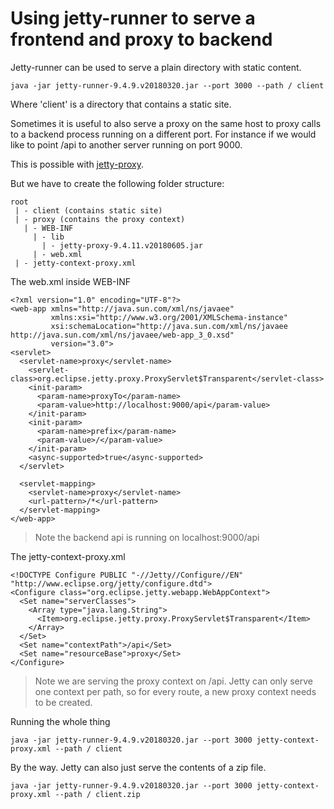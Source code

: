 # Using jetty-runner to serve a frontend and proxy to backend

Jetty-runner can be used to serve a plain directory with static content.
```
java -jar jetty-runner-9.4.9.v20180320.jar --port 3000 --path / client
```
Where 'client' is a directory that contains a static site.

Sometimes it is useful to also serve a proxy on the same host to proxy
calls to a backend process running on a different port. For instance if
we would like to point /api to another server running on port 9000.

This is possible with [jetty-proxy](https://mvnrepository.com/artifact/org.eclipse.jetty/jetty-proxy).

But we have to create the following folder structure:
```
root
 | - client (contains static site)
 | - proxy (contains the proxy context)
   | - WEB-INF
     | - lib
       | - jetty-proxy-9.4.11.v20180605.jar
     | - web.xml
 | - jetty-context-proxy.xml
```

The web.xml inside WEB-INF
```
<?xml version="1.0" encoding="UTF-8"?>
<web-app xmlns="http://java.sun.com/xml/ns/javaee"
         xmlns:xsi="http://www.w3.org/2001/XMLSchema-instance"
         xsi:schemaLocation="http://java.sun.com/xml/ns/javaee http://java.sun.com/xml/ns/javaee/web-app_3_0.xsd"
         version="3.0">
<servlet> 
  <servlet-name>proxy</servlet-name>
    <servlet-class>org.eclipse.jetty.proxy.ProxyServlet$Transparent</servlet-class>
    <init-param>
      <param-name>proxyTo</param-name>
      <param-value>http://localhost:9000/api</param-value>
    </init-param>
    <init-param>
      <param-name>prefix</param-name>
      <param-value>/</param-value>
    </init-param>
    <async-supported>true</async-supported>
  </servlet>
   
  <servlet-mapping>
    <servlet-name>proxy</servlet-name>
    <url-pattern>/*</url-pattern>
  </servlet-mapping>
</web-app>
```
> Note the backend api is running on localhost:9000/api

The jetty-context-proxy.xml
```
<!DOCTYPE Configure PUBLIC "-//Jetty//Configure//EN" "http://www.eclipse.org/jetty/configure.dtd">
<Configure class="org.eclipse.jetty.webapp.WebAppContext">
  <Set name="serverClasses">
    <Array type="java.lang.String">
      <Item>org.eclipse.jetty.proxy.ProxyServlet$Transparent</Item>
    </Array>
  </Set>
  <Set name="contextPath">/api</Set>
  <Set name="resourceBase">proxy</Set>
</Configure>
```
> Note we are serving the proxy context on /api. Jetty can only serve one context
per path, so for every route, a new proxy context needs to be created.

Running the whole thing
```
java -jar jetty-runner-9.4.9.v20180320.jar --port 3000 jetty-context-proxy.xml --path / client
```

By the way. Jetty can also just serve the contents of a zip file.
```
java -jar jetty-runner-9.4.9.v20180320.jar --port 3000 jetty-context-proxy.xml --path / client.zip
```
